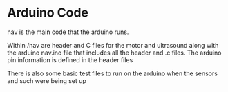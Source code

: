 # Arduino Code
nav is the main code that the arduino runs.

Within /nav are header and C files for the motor and ultrasound along with the arduino nav.ino file that includes all the header and .c files. The arduino pin information is defined in the header files

There is also some basic test files to run on the arduino when the sensors and such were being set up
